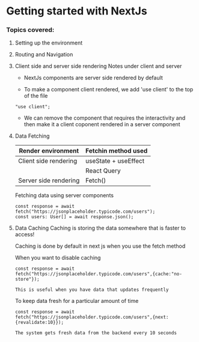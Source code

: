 # Getting started with NextJs

### Topics covered:

1. Setting up the environment
2. Routing and Navigation
3. Client side and server side rendering
   Notes under client and server

   - NextJs components are server side rendered by default

   - To make a component client rendered, we add 'use client' to the top of the file

   ```
   "use client";
   ```

   - We can remove the component that requires the interactivity and then make it a client coponent rendered in a server component

4. Data Fetching

   | Render environment    | Fetchin method used  |
   | --------------------- | -------------------- |
   | Client side rendering | useState + useEffect |
   |                       | React Query          |
   | Server side rendering | Fetch()              |

   Fetching data using server components

   ```
   const response = await fetch("https://jsonplaceholder.typicode.com/users");
   const users: User[] = await response.json();
   ```

5. Data Caching
   Caching is storing the data somewhere that is faster to access!

   Caching is done by default in next js when you use the fetch method

   When you want to disable caching

   ```
   const response = await fetch("https://jsonplaceholder.typicode.com/users",{cache:"no-store"});

   This is useful when you have data that updates frequently
   ```

   To keep data fresh for a particular amount of time

   ```
   const response = await fetch("https://jsonplaceholder.typicode.com/users",{next:{revalidate:10}});

   The system gets fresh data from the backend every 10 seconds
   ```
